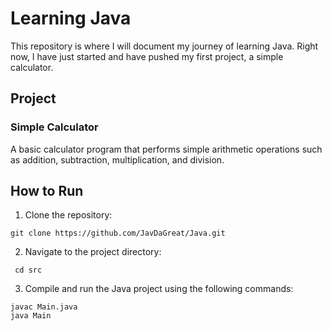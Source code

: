 # Learning Java

This repository is where I will document my journey of learning Java. Right now, I have just started and have pushed my first project, a simple calculator.

## Project

### Simple Calculator
A basic calculator program that performs simple arithmetic operations such as addition, subtraction, multiplication, and division.

## How to Run

1. Clone the repository:
 ```
 git clone https://github.com/JavDaGreat/Java.git
```
2. Navigate to the project directory:
```
 cd src
```

3. Compile and run the Java project using the following commands:

 ```
javac Main.java
java Main
```






